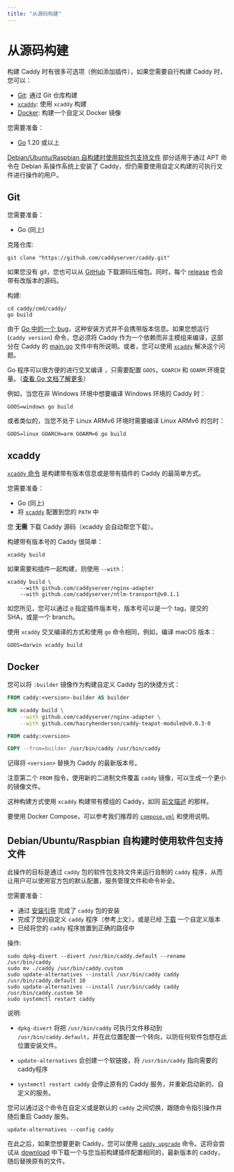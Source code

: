 ```yaml
---
title: "从源码构建"
---
```


<h1 id="build-from-source">
  从源码构建
</h1>

构建 Caddy 时有很多可选项（例如添加插件），如果您需要自行构建 Caddy 时，您可以：
- [Git](#git): 通过 Git 仓库构建
- [`xcaddy`](#xcaddy): 使用 `xcaddy` 构建
- [Docker](#docker): 构建一个自定义 Docker 镜像

您需要准备：

- [Go](https://golang.org/doc/install) 1.20 或以上

[Debian/Ubuntu/Raspbian 自构建时使用软件包支持文件](#package-support-files-for-custom-builds-for-debianubunturaspbian) 部分适用于通过 APT 命令在 Debian 系操作系统上安装了 Caddy，但仍需要使用自定义构建的可执行文件进行操作的用户。

## Git

您需要准备：

- Go (同上)

克隆仓库:

<pre><code class="cmd bash">git clone "https://github.com/caddyserver/caddy.git"</code></pre>

如果您没有 git，您也可以从 [GitHub](https://github.com/caddyserver/caddy) 下载源码压缩包。同时，每个 [release](https://github.com/caddyserver/caddy/releases) 也会带有改版本的源码。 

构建:

<pre><code class="cmd"><span class="bash">cd caddy/cmd/caddy/</span>
<span class="bash">go build</span></code></pre>

<aside class="tip">

由于 [Go 中的一个 bug](https://github.com/golang/go/issues/29228)，这种安装方式并不会携带版本信息。如果您想运行 (`caddy version`) 命令，您必须将 Caddy 作为一个依赖而非主模组来编译，这部分在 Caddy 的 [main.go](https://github.com/caddyserver/caddy/blob/master/cmd/caddy/main.go) 文件中有所说明。或者，您可以使用 [`xcaddy`](#xcaddy) 解决这个问题。

</aside>

Go 程序可以很方便的进行交叉编译 ，只需要配置 `GOOS`，`GOARCH` 和 `GOARM` 环境变量。（[查看 Go 文档了解更多](https://golang.org/doc/install/source#environment)）

例如，当您在非 Windows 环境中想要编译 Windows 环境的 Caddy 时：

<pre><code class="cmd bash">GOOS=windows go build</code></pre>

或者类似的，当您不处于 Linux ARMv6 环境时需要编译 Linux ARMv6 的包时：

<pre><code class="cmd bash">GOOS=linux GOARCH=arm GOARM=6 go build</code></pre>

## xcaddy

[`xcaddy` 命令](https://github.com/caddyserver/xcaddy) 是构建带有版本信息或是带有插件的 Caddy 的最简单方式。

您需要准备：

- Go (同上)
- 将 [`xcaddy`](https://github.com/caddyserver/xcaddy/releases) 配置到您的 `PATH` 中

您 **无需** 下载 Caddy 源码（xcaddy 会自动帮您下载）。

构建带有版本号的 Caddy 很简单：

<pre><code class="cmd bash">xcaddy build</code></pre>

如果需要和插件一起构建，则使用 `--with`：

<pre><code class="cmd bash">xcaddy build \
    --with github.com/caddyserver/nginx-adapter
	--with github.com/caddyserver/ntlm-transport@v0.1.1</code></pre>

如您所见，您可以通过 `@` 指定插件版本号，版本号可以是一个 tag，提交的 SHA，或是一个 branch。

使用 `xcaddy` 交叉编译的方式和使用 `go` 命令相同，例如，编译 macOS 版本：

<pre><code class="cmd bash">GOOS=darwin xcaddy build</code></pre>

## Docker

您可以将 `:builder` 镜像作为构建自定义 Caddy 包的快捷方式：

```Dockerfile
FROM caddy:<version>-builder AS builder

RUN xcaddy build \
    --with github.com/caddyserver/nginx-adapter \
    --with github.com/hairyhenderson/caddy-teapot-module@v0.0.3-0

FROM caddy:<version>

COPY --from=builder /usr/bin/caddy /usr/bin/caddy
```

记得将 `<version>` 替换为 Caddy 的最新版本号。

注意第二个 `FROM` 指令，使用新的二进制文件覆盖 `caddy` 镜像，可以生成一个更小的镜像文件。

这种构建方式使用 `xcaddy` 构建带有模组的 Caddy，如同 [前文描述](#xcaddy) 的那样。

要使用 Docker Compose，可以参考我们推荐的 [`compose.yml`](/docs/running#docker-compose) 和使用说明。

<h2 id="package-support-files-for-custom-builds-for-debianubunturaspbian">
  Debian/Ubuntu/Raspbian 自构建时使用软件包支持文件
</h2>

此操作的目标是通过 `caddy` 包的软件包支持文件来运行自制的 `caddy` 程序，从而让用户可以使用官方包的默认配置，服务管理文件和命令补全。

您需要准备：
- 通过 [安装引导](/docs/install#debian-ubuntu-raspbian) 完成了 `caddy` 包的安装
- 完成了您的自定义 `caddy` 程序（参考上文），或是已经 [下载](/download) 一个自定义版本
- 已经将您的 `caddy` 程序放置到正确的路径中

操作:
<pre><code class="cmd"><span class="bash">sudo dpkg-divert --divert /usr/bin/caddy.default --rename /usr/bin/caddy</span>
<span class="bash">sudo mv ./caddy /usr/bin/caddy.custom</span>
<span class="bash">sudo update-alternatives --install /usr/bin/caddy caddy /usr/bin/caddy.default 10</span>
<span class="bash">sudo update-alternatives --install /usr/bin/caddy caddy /usr/bin/caddy.custom 50</span>
<span class="bash">sudo systemctl restart caddy</span>
</code></pre>

说明:

- `dpkg-divert` 将把 `/usr/bin/caddy` 可执行文件移动到 `/usr/bin/caddy.default`，并在此位置配置一个转向，以防任何软件包想在此位置安装文件。

- `update-alternatives` 会创建一个软链接，将 `/usr/bin/caddy` 指向需要的 caddy程序

- `systemctl restart caddy` 会停止原有的 Caddy 服务，并重新启动新的、自定义的服务。

您可以通过这个命令在自定义或是默认的 `caddy` 之间切换，跟随命令指引操作并随后重启 Caddy 服务。

<pre><code class="cmd bash">update-alternatives --config caddy</code></pre>

在此之后，如果您想要更新 Caddy，您可以使用 [`caddy upgrade`](/docs/command-line#caddy-upgrade) 命令。这将会尝试从 [download](/download) 中下载一个与您当前构建插件配置相同的，最新版本的 caddy，随后替换原有的文件。
